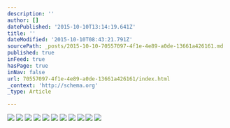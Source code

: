 ```yaml
---
description: ''
author: []
datePublished: '2015-10-10T13:14:19.641Z'
title: ''
dateModified: '2015-10-10T08:43:21.791Z'
sourcePath: _posts/2015-10-10-70557097-4f1e-4e89-a0de-13661a426161.md
published: true
inFeed: true
hasPage: true
inNav: false
url: 70557097-4f1e-4e89-a0de-13661a426161/index.html
_context: 'http://schema.org'
_type: Article

---
```

![](https://the-grid-user-content.s3-us-west-2.amazonaws.com/24a61c15-c91c-4c28-8c56-412ac367def5.png)
![](https://the-grid-user-content.s3-us-west-2.amazonaws.com/82bbcff5-49ea-4f7f-9691-eed37764ea0f.png)
![](https://the-grid-user-content.s3-us-west-2.amazonaws.com/3f57e428-2856-4cc7-97f6-ba6a81cd05a4.png)
![](https://the-grid-user-content.s3-us-west-2.amazonaws.com/d0441037-5243-4c06-b8c0-a8994744b5cb.png)
![](https://the-grid-user-content.s3-us-west-2.amazonaws.com/33e1c2f0-c008-403f-8118-d7451b124b38.png)
![](https://the-grid-user-content.s3-us-west-2.amazonaws.com/27017c17-2265-49f0-ad25-a662282378a1.png)
![](https://the-grid-user-content.s3-us-west-2.amazonaws.com/de36a4b2-0ccc-4425-8790-3a283ff2db1d.png)
![](https://the-grid-user-content.s3-us-west-2.amazonaws.com/752b9047-41bb-4701-ad34-d4815a0f6f82.png)
![](https://the-grid-user-content.s3-us-west-2.amazonaws.com/1d3d48eb-a0f6-4dc0-baf6-31ff7eda541c.png)
![](https://the-grid-user-content.s3-us-west-2.amazonaws.com/caaceec0-5249-4dfd-9c52-63dbe0bc0a13.png)
![](https://the-grid-user-content.s3-us-west-2.amazonaws.com/3b8dd16a-1384-4c33-853f-7d64c21a584e.png)